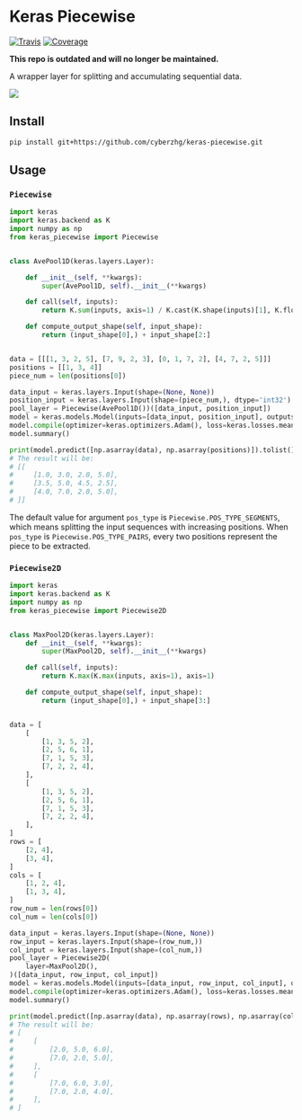 # Keras Piecewise

[![Travis](https://travis-ci.com/CyberZHG/keras-piecewise.svg)](https://travis-ci.org/CyberZHG/keras-piecewise)
[![Coverage](https://coveralls.io/repos/github/CyberZHG/keras-piecewise/badge.svg?branch=master)](https://coveralls.io/github/CyberZHG/keras-piecewise)

**This repo is outdated and will no longer be maintained.**

A wrapper layer for splitting and accumulating sequential data.

![](https://user-images.githubusercontent.com/853842/45488448-07e08e80-b794-11e8-8b67-ae650aa017b5.png)

## Install

```bash
pip install git+https://github.com/cyberzhg/keras-piecewise.git
```

## Usage

### `Piecewise`

```python
import keras
import keras.backend as K
import numpy as np
from keras_piecewise import Piecewise


class AvePool1D(keras.layers.Layer):

    def __init__(self, **kwargs):
        super(AvePool1D, self).__init__(**kwargs)

    def call(self, inputs):
        return K.sum(inputs, axis=1) / K.cast(K.shape(inputs)[1], K.floatx())

    def compute_output_shape(self, input_shape):
        return (input_shape[0],) + input_shape[2:]


data = [[[1, 3, 2, 5], [7, 9, 2, 3], [0, 1, 7, 2], [4, 7, 2, 5]]]
positions = [[1, 3, 4]]
piece_num = len(positions[0])

data_input = keras.layers.Input(shape=(None, None))
position_input = keras.layers.Input(shape=(piece_num,), dtype='int32')
pool_layer = Piecewise(AvePool1D())([data_input, position_input])
model = keras.models.Model(inputs=[data_input, position_input], outputs=pool_layer)
model.compile(optimizer=keras.optimizers.Adam(), loss=keras.losses.mean_squared_error)
model.summary()

print(model.predict([np.asarray(data), np.asarray(positions)]).tolist())
# The result will be:
# [[
#     [1.0, 3.0, 2.0, 5.0],
#     [3.5, 5.0, 4.5, 2.5],
#     [4.0, 7.0, 2.0, 5.0],
# ]]
```

The default value for argument `pos_type` is `Piecewise.POS_TYPE_SEGMENTS`, which means splitting the input sequences with increasing positions. When `pos_type` is `Piecewise.POS_TYPE_PAIRS`, every two positions represent the piece to be extracted.

### `Piecewise2D`

```python
import keras
import keras.backend as K
import numpy as np
from keras_piecewise import Piecewise2D


class MaxPool2D(keras.layers.Layer):
    def __init__(self, **kwargs):
        super(MaxPool2D, self).__init__(**kwargs)

    def call(self, inputs):
        return K.max(K.max(inputs, axis=1), axis=1)

    def compute_output_shape(self, input_shape):
        return (input_shape[0],) + input_shape[3:]


data = [
    [
        [1, 3, 5, 2],
        [2, 5, 6, 1],
        [7, 1, 5, 3],
        [7, 2, 2, 4],
    ],
    [
        [1, 3, 5, 2],
        [2, 5, 6, 1],
        [7, 1, 5, 3],
        [7, 2, 2, 4],
    ],
]
rows = [
    [2, 4],
    [3, 4],
]
cols = [
    [1, 2, 4],
    [1, 3, 4],
]
row_num = len(rows[0])
col_num = len(cols[0])

data_input = keras.layers.Input(shape=(None, None))
row_input = keras.layers.Input(shape=(row_num,))
col_input = keras.layers.Input(shape=(col_num,))
pool_layer = Piecewise2D(
    layer=MaxPool2D(),
)([data_input, row_input, col_input])
model = keras.models.Model(inputs=[data_input, row_input, col_input], outputs=pool_layer)
model.compile(optimizer=keras.optimizers.Adam(), loss=keras.losses.mean_squared_error)
model.summary()

print(model.predict([np.asarray(data), np.asarray(rows), np.asarray(cols)]).tolist())
# The result will be:
# [
#     [
#         [2.0, 5.0, 6.0],
#         [7.0, 2.0, 5.0],
#     ],
#     [
#         [7.0, 6.0, 3.0],
#         [7.0, 2.0, 4.0],
#     ],
# ]
```

